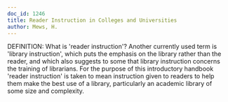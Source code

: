 ```yaml
---
doc_id: 1246
title: Reader Instruction in Colleges and Universities
author: Mews, H.
---
```


DEFINITION:  What is 'reader instruction'?  Another currently
used term is 'library instruction', which puts the emphasis on 
the library rather than the reader, and which also suggests to
some that library instruction concerns the training of librarians.
For the purpose of this introductory handbook 'reader instruction'
is taken to mean instruction given to readers to help them make 
the best use of a library, particularly an academic library of
some size and complexity.